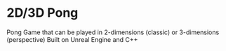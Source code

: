 # 2D/3D Pong
Pong Game that can be played in 2-dimensions (classic) or 3-dimensions (perspective)
Built on Unreal Engine and C++